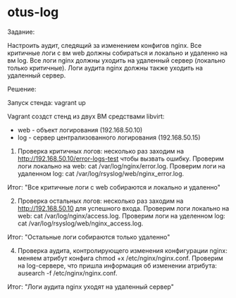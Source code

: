 # otus-log

Задание:

Настроить аудит, следящий за изменением конфигов nginx.
Все критичные логи с вм web должны собираться и локально и удаленно на вм log.
Все логи nginx должны уходить на удаленный сервер (локально только критичные).
Логи аудита nginx должны также уходить на удаленный сервер.


Решение:

Запуск стенда: vagrant up

Vagrant создст стенд из двух ВМ средствами libvirt:
- web - объект логирования (192.168.50.10)
- log - сервер централизованного логирования (192.168.50.15)


1. Проверка критичных логов: несколько раз заходим на http://192.168.50.10/error-logs-test чтобы вызвать ошибку.
Проверим логи локально на web: cat /var/log/nginx/error.log.
Проверим логи на удаленном log: cat /var/log/rsyslog/web/nginx_error.log.

Итог: "Все критичные логи с web собираются и локально и удаленно"


2. Проверка остальных логов: несколько раз заходим на http://192.168.50.10 для успешного входа.
Проверим логи локально на web: cat /var/log/nginx/access.log.
Проверим логи на уделенном log: cat /var/log/rsyslog/web/nginx_access.log.

Итог: "Остальные логи собираются только удаленно"


4. Проверка аудита, контролирующего изменения конфигурации nginx: меняем атрибут конфига chmod +x /etc/nginx/nginx.conf.
Проверим на log-сервере, что пришла информация об изменении атрибута: ausearch -f /etc/nginx/nginx.conf.

Итог: "Логи аудита nginx уходят на удаленный сервер"
